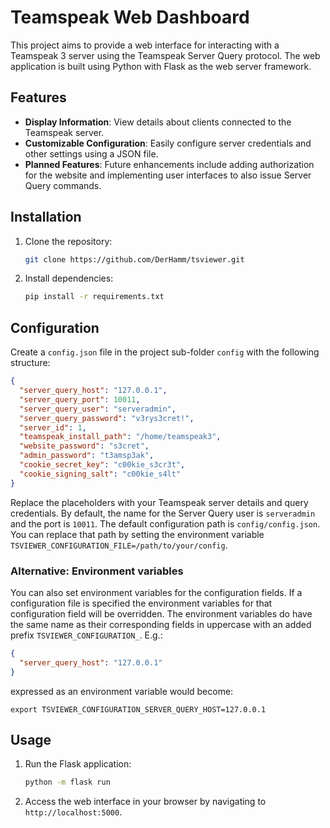 # Teamspeak Web Dashboard

This project aims to provide a web interface for interacting with a Teamspeak 3 server using the Teamspeak Server Query
protocol. The web application is built using Python with Flask as the web server framework.

## Features

- **Display Information**: View details about clients connected to the Teamspeak server.
- **Customizable Configuration**: Easily configure server credentials and other settings using a JSON file.
- **Planned Features**: Future enhancements include adding authorization for the website and implementing user
  interfaces to also issue Server Query commands.

## Installation

1. Clone the repository:

    ```bash
    git clone https://github.com/DerHamm/tsviewer.git
    ```

2. Install dependencies:

    ```bash
    pip install -r requirements.txt
    ```

## Configuration

Create a `config.json` file in the project sub-folder `config` with the following structure:

```json
{
  "server_query_host": "127.0.0.1",
  "server_query_port": 10011,
  "server_query_user": "serveradmin",
  "server_query_password": "v3rys3cret!",
  "server_id": 1,
  "teamspeak_install_path": "/home/teamspeak3",
  "website_password": "s3cret",
  "admin_password": "t3amsp3ak",
  "cookie_secret_key": "c00kie_s3cr3t",
  "cookie_signing_salt": "c00kie_s4lt"
}
```

Replace the placeholders with your Teamspeak server details and query credentials. By default, the name for the Server Query user is `serveradmin` and the port is `10011`.
The default configuration path is `config/config.json`. You can replace that path by setting the environment variable `TSVIEWER_CONFIGURATION_FILE=/path/to/your/config`.

### Alternative: Environment variables

You can also set environment variables for the configuration fields. If a configuration file is specified the
environment variables for that configuration field will be overridden.
The environment variables do have the same name as their corresponding fields in uppercase with an added
prefix `TSVIEWER_CONFIGURATION_`. E.g.:

```json
{
  "server_query_host": "127.0.0.1"
}
```

expressed as an environment variable would become:

```shell
export TSVIEWER_CONFIGURATION_SERVER_QUERY_HOST=127.0.0.1
```

## Usage

1. Run the Flask application:

    ```bash
    python -m flask run
    ```

2. Access the web interface in your browser by navigating to `http://localhost:5000`.

